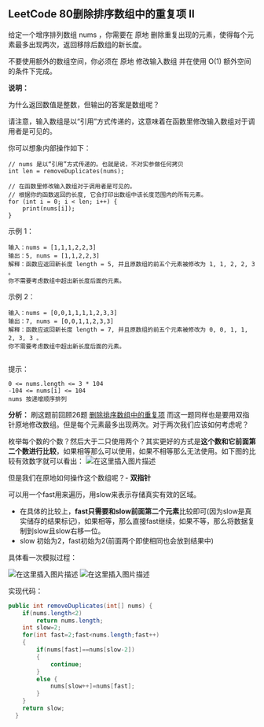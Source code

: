 ## LeetCode 80删除排序数组中的重复项 II
给定一个增序排列数组 nums ，你需要在 原地 删除重复出现的元素，使得每个元素最多出现两次，返回移除后数组的新长度。

不要使用额外的数组空间，你必须在 原地 修改输入数组 并在使用 O(1) 额外空间的条件下完成。


**说明：**

为什么返回数值是整数，但输出的答案是数组呢？

请注意，输入数组是以“引用”方式传递的，这意味着在函数里修改输入数组对于调用者是可见的。

你可以想象内部操作如下：
```
// nums 是以“引用”方式传递的。也就是说，不对实参做任何拷贝
int len = removeDuplicates(nums);

// 在函数里修改输入数组对于调用者是可见的。
// 根据你的函数返回的长度, 它会打印出数组中该长度范围内的所有元素。
for (int i = 0; i < len; i++) {
    print(nums[i]);
}
```

示例 1：
```
输入：nums = [1,1,1,2,2,3]
输出：5, nums = [1,1,2,2,3]
解释：函数应返回新长度 length = 5, 并且原数组的前五个元素被修改为 1, 1, 2, 2, 3 。
你不需要考虑数组中超出新长度后面的元素。
```
示例 2：
```
输入：nums = [0,0,1,1,1,1,2,3,3]
输出：7, nums = [0,0,1,1,2,3,3]
解释：函数应返回新长度 length = 7, 并且原数组的前五个元素被修改为 0, 0, 1, 1, 2, 3, 3 。
你不需要考虑数组中超出新长度后面的元素。
 
```
提示：
```
0 <= nums.length <= 3 * 104
-104 <= nums[i] <= 104
nums 按递增顺序排列
```
**分析：**
刷这题前回顾26题  [删除排序数组中的重复项](https://leetcode-cn.com/problems/remove-duplicates-from-sorted-array/) 
而这一题同样也是要用双指针原地修改数组。但是每个元素最多出现两次。对于两次我们应该如何考虑呢？

 枚举每个数的个数？然后大于二只使用两个？其实更好的方式是**这个数和它前面第二个数进行比较**，如果相等那么可以使用，如果不相等那么无法使用。如下图的比较有效数字就可以看出：
![在这里插入图片描述](https://img-blog.csdnimg.cn/20201206180346599.png?x-oss-process=image/watermark,type_ZmFuZ3poZW5naGVpdGk,shadow_10,text_aHR0cHM6Ly9ibG9nLmNzZG4ubmV0L3FxXzQwNjkzMTcx,size_1,color_FFFFFF,t_70)

但是我们在原地如何操作这个数组呢？- **双指针**

可以用一个fast用来遍历，用slow来表示存储真实有效的区域。
- 在具体的比较上，**fast只需要和slow前面第二个元素**比较即可(因为slow是真实储存的结果标记)，如果相等，那么直接fast继续，如果不等，那么将数据复制到slow且slow右移一位。
- slow 初始为2，fast初始为2(前面两个即使相同也会放到结果中)

具体看一次模拟过程：

![在这里插入图片描述](https://img-blog.csdnimg.cn/20201206180427872.png?x-oss-process=image/watermark,type_ZmFuZ3poZW5naGVpdGk,shadow_10,text_aHR0cHM6Ly9ibG9nLmNzZG4ubmV0L3FxXzQwNjkzMTcx,size_1,color_FFFFFF,t_70)
![在这里插入图片描述](https://img-blog.csdnimg.cn/20201206180513544.png?x-oss-process=image/watermark,type_ZmFuZ3poZW5naGVpdGk,shadow_10,text_aHR0cHM6Ly9ibG9nLmNzZG4ubmV0L3FxXzQwNjkzMTcx,size_1,color_FFFFFF,t_70)


实现代码：

```java
public int removeDuplicates(int[] nums) {
	if(nums.length<2)
		return nums.length;
	int slow=2;
	for(int fast=2;fast<nums.length;fast++)
	{
		if(nums[fast]==nums[slow-2])
		{
			continue;
		}
		else {
			nums[slow++]=nums[fast];
		}
	}
	return slow;
  }
```